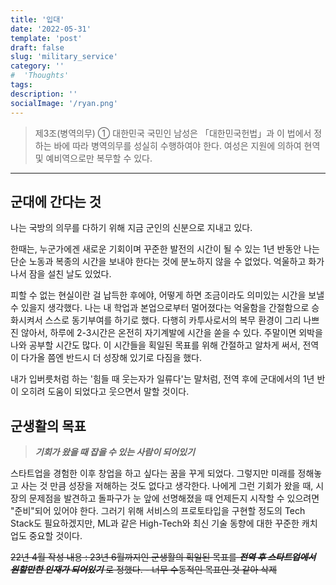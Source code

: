 ```yaml
---
title: '입대'
date: '2022-05-31'
template: 'post'
draft: false
slug: 'military_service'
category: ''
#  'Thoughts'
tags:
description: ''
socialImage: '/ryan.png'
---
```


> 제3조(병역의무)
> ① 대한민국 국민인 남성은 「대한민국헌법」과 이 법에서 정하는 바에 따라 병역의무를 성실히 수행하여야 한다.
> 여성은 지원에 의하여 현역 및 예비역으로만 복무할 수 있다.

---

## 군대에 간다는 것

나는 국방의 의무를 다하기 위해 지금 군인의 신분으로 지내고 있다.

한때는, 누군가에겐 새로운 기회이며 꾸준한 발전의 시간이 될 수 있는 1년 반동안 나는 단순 노동과 복종의 시간을 보내야 한다는 것에 분노하지 않을 수 없었다.
억울하고 화가 나서 잠을 설친 날도 있었다.

피할 수 없는 현실이란 걸 납득한 후에야, 어떻게 하면 조금이라도 의미있는 시간을 보낼 수 있을지 생각했다. 나는 내 학업과 본업으로부터 멀어졌다는 억울함을 간절함으로 승화시켜서 스스로 동기부여를 하기로 했다.
다행히 카투사로서의 복무 환경이 그리 나쁘진 않아서, 하루에 2-3시간은 온전히 자기계발에 시간을 쏟을 수 있다. 주말이면 외박을 나와 공부할 시간도 많다.
이 시간들을 획일된 목표를 위해 간절하고 알차게 써서, 전역이 다가올 쯤엔 반드시 더 성장해 있기로 다짐을 했다.

내가 입버릇처럼 하는 '힘들 때 웃는자가 일류다'는 말처럼, 전역 후에 군대에서의 1년 반이 오히려 도움이 되었다고 웃으면서 말할 것이다.

## 군생활의 목표

> **_기회가 왔을 때 잡을 수 있는 사람이 되어있기_**

스타트업을 경험한 이후 창업을 하고 싶다는 꿈을 꾸게 되었다. 그렇지만 미래를 정해놓고 사는 것 만큼 성장을 저해하는 것도 없다고 생각한다. 나에게 그런 기회가 왔을 때, 시장의 문제점을 발견하고 돌파구가 눈 앞에 선명해졌을 때 언제든지 시작할 수 있으려면 "준비"되어 있어야 한다. 그러기 위해 서비스의 프로토타입을 구현할 정도의 Tech Stack도 필요하겠지만, ML과 같은 High-Tech와 최신 기술 동향에 대한 꾸준한 캐치업도 중요할 것이다.

~~22년 4월 작성 내용 : 23년 6월까지인 군생활의 획일된 목표를 _**전역 후 스타트업에서 원할만한 인재가 되어있기**_ 로 정했다. - 너무 수동적인 목표인 것 같아 삭제~~
